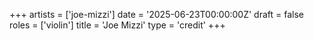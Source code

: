+++
artists = ['joe-mizzi']
date = '2025-06-23T00:00:00Z'
draft = false
roles = ['violin']
title = 'Joe Mizzi'
type = 'credit'
+++
